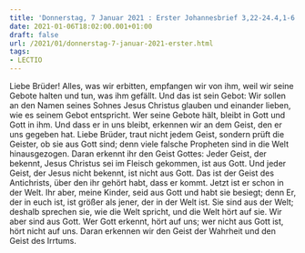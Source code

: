 ```yaml
---
title: 'Donnerstag, 7 Januar 2021 : Erster Johannesbrief 3,22-24.4,1-6.'
date: 2021-01-06T18:02:00.001+01:00
draft: false
url: /2021/01/donnerstag-7-januar-2021-erster.html
tags: 
- LECTIO
---
```


Liebe Brüder! Alles, was wir erbitten, empfangen wir von ihm, weil wir seine Gebote halten und tun, was ihm gefällt. Und das ist sein Gebot: Wir sollen an den Namen seines Sohnes Jesus Christus glauben und einander lieben, wie es seinem Gebot entspricht. Wer seine Gebote hält, bleibt in Gott und Gott in ihm. Und dass er in uns bleibt, erkennen wir an dem Geist, den er uns gegeben hat. Liebe Brüder, traut nicht jedem Geist, sondern prüft die Geister, ob sie aus Gott sind; denn viele falsche Propheten sind in die Welt hinausgezogen. Daran erkennt ihr den Geist Gottes: Jeder Geist, der bekennt, Jesus Christus sei im Fleisch gekommen, ist aus Gott. Und jeder Geist, der Jesus nicht bekennt, ist nicht aus Gott. Das ist der Geist des Antichrists, über den ihr gehört habt, dass er kommt. Jetzt ist er schon in der Welt. Ihr aber, meine Kinder, seid aus Gott und habt sie besiegt; denn Er, der in euch ist, ist größer als jener, der in der Welt ist. Sie sind aus der Welt; deshalb sprechen sie, wie die Welt spricht, und die Welt hört auf sie. Wir aber sind aus Gott. Wer Gott erkennt, hört auf uns; wer nicht aus Gott ist, hört nicht auf uns. Daran erkennen wir den Geist der Wahrheit und den Geist des Irrtums.